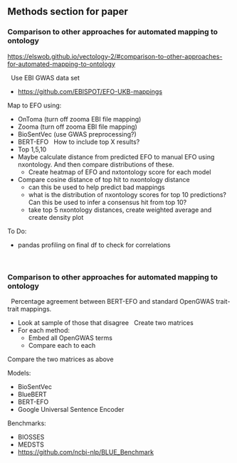 ## Methods section for paper

### Comparison to other approaches for automated mapping to ontology

https://elswob.github.io/vectology-2/#comparison-to-other-approaches-for-automated-mapping-to-ontology

 
Use EBI GWAS data set
 - https://github.com/EBISPOT/EFO-UKB-mappings

Map to EFO using:
- OnToma (turn off zooma EBI file mapping)
- Zooma (turn off zooma EBI file mapping)
- BioSentVec (use GWAS preprocessing?)
- BERT-EFO
 
How to include top X results?
- Top 1,5,10
- Maybe calculate distance from predicted EFO to manual EFO using nxontology. And then compare distributions of these.
  - Create heatmap of EFO and nxtontology score for each model
- Compare cosine distance of top hit to nxontology distance
  - can this be used to help predict bad mappings
  - what is the distribution of nxontology scores for top 10 predictions? Can this be used to infer a consensus hit from top 10?
  - take top 5 nxontology distances, create weighted average and create density plot 

To Do:
- pandas profiling on final df to check for correlations 

 
### Comparison to other approaches for automated mapping to ontology
 
Percentage agreement between BERT-EFO and standard OpenGWAS trait-trait mappings.
- Look at sample of those that disagree
 
Create two matrices
- For each method:
	- Embed all OpenGWAS terms
	- Compare each to each

Compare the two matrices as above 

Models:
- BioSentVec
- BlueBERT
- BERT-EFO
- Google Universal Sentence Encoder

Benchmarks:
- BIOSSES
- MEDSTS
- https://github.com/ncbi-nlp/BLUE_Benchmark
